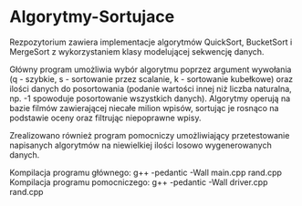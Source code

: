 # Algorytmy-Sortujace
Rezpozytorium zawiera implementacje algorytmów QuickSort, BucketSort i MergeSort z wykorzystaniem klasy modelującej sekwencję danych.

Główny program umożliwia wybór algorytmu poprzez argument wywołania (q - szybkie, s - sortowanie przez scalanie, k - sortowanie kubełkowe) oraz ilości danych do posortowania (podanie wartości innej niż liczba naturalna, np. -1 spowoduje posortowanie wszystkich danych). Algorytmy operują na bazie filmów zawierającej niecałe milion wpisów, sortując je rosnąco na podstawie oceny oraz filtrując niepoprawne wpisy.

Zrealizowano również program pomocniczy umożliwiający przetestowanie napisanych algorytmów na niewielkiej ilości losowo wygenerowanych danych.

Kompilacja programu głównego: g++ -pedantic -Wall main.cpp rand.cpp
Kompilacja programu pomocniczego: g++ -pedantic -Wall driver.cpp rand.cpp


